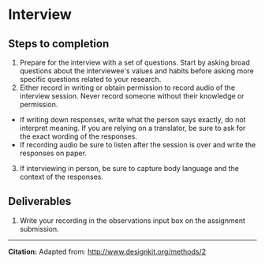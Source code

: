 # Interview

## Steps to completion
1. Prepare for the interview with a set of questions. Start by asking broad questions about the interviewee's values and habits before asking more specific questions related to your research.
2. Either record in writing or obtain permission to record audio of the interview session. Never record someone without their knowledge or permission.
  - If writing down responses, write what the person says exactly, do not interpret meaning. If you are relying on a translator, be sure to ask for the exact wording of the responses.
  - If recording audio be sure to listen after the session is over and write the responses on paper.
3. If interviewing in person, be sure to capture body language and the context of the responses.

## Deliverables
1. Write your recording in the observations input box on the assignment submission.

* * *

**Citation:**
Adapted from: http://www.designkit.org/methods/2